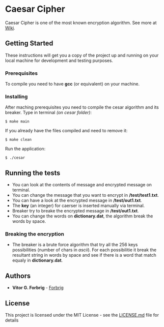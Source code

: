 # Caesar Cipher

Caesar Cipher is one of the most known encryption algorithm. See more at [Wiki](https://en.wikipedia.org/wiki/Caesar_cipher).

## Getting Started

These instructions will get you a copy of the project up and running on your local machine for development and testing purposes.

### Prerequisites

To compile you need to have **gcc** (or equivalent) on your machine.  

### Installing

After maching prerequisites you need to compile the cesar algorithm and its breaker. Type in terminal _(on cesar folder)_:

```
$ make main
```

If you already have the files compiled and need to remove it:  

```
$ make clean
```
Run the application:

```
$ ./cesar
```

## Running the tests

* You can look at the contents of message and encrypted message on terminal.  
* You can change the message that you want to encrypt in **/test/test1.txt**.  
* You can have a look at the encrypted message in **/test/out1.txt**.  
* The **key** (an integer) for caerser is inserted manually via terminal.  
* Breaker try to breake the encrypted message in **/test/out1.txt**.
* You can change the words on **dictionary.dat**, the algorithm break the words by space.

### Breaking the encryption

* The breaker is a brute force algorithm that try all the 256 keys possibilities (number of chars in _ascii_). For each possibilitie it break the resultant string in words by space and see if there is a word that match equaly in **dictionary.dat**.

## Authors

* **Vitor G. Forbrig** - [Forbrig](https://github.com/Forbrig)

## License

This project is licensed under the MIT License - see the [LICENSE.md](LICENSE.md) file for details
